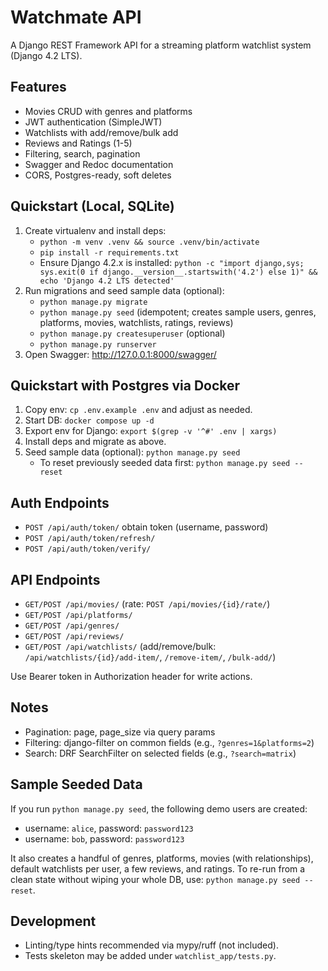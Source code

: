 # Watchmate API

A Django REST Framework API for a streaming platform watchlist system (Django 4.2 LTS).

## Features
- Movies CRUD with genres and platforms
- JWT authentication (SimpleJWT)
- Watchlists with add/remove/bulk add
- Reviews and Ratings (1-5)
- Filtering, search, pagination
- Swagger and Redoc documentation
- CORS, Postgres-ready, soft deletes

## Quickstart (Local, SQLite)
1. Create virtualenv and install deps:
   - `python -m venv .venv && source .venv/bin/activate`
   - `pip install -r requirements.txt`
   - Ensure Django 4.2.x is installed: `python -c "import django,sys; sys.exit(0 if django.__version__.startswith('4.2') else 1)" && echo 'Django 4.2 LTS detected'`
2. Run migrations and seed sample data (optional):
   - `python manage.py migrate`
   - `python manage.py seed` (idempotent; creates sample users, genres, platforms, movies, watchlists, ratings, reviews)
   - `python manage.py createsuperuser` (optional)
   - `python manage.py runserver`
3. Open Swagger: http://127.0.0.1:8000/swagger/

## Quickstart with Postgres via Docker
1. Copy env: `cp .env.example .env` and adjust as needed.
2. Start DB: `docker compose up -d`
3. Export env for Django: `export $(grep -v '^#' .env | xargs)`
4. Install deps and migrate as above.
5. Seed sample data (optional): `python manage.py seed`
   - To reset previously seeded data first: `python manage.py seed --reset`

## Auth Endpoints
- `POST /api/auth/token/` obtain token (username, password)
- `POST /api/auth/token/refresh/`
- `POST /api/auth/token/verify/`

## API Endpoints
- `GET/POST /api/movies/` (rate: `POST /api/movies/{id}/rate/`)
- `GET/POST /api/platforms/`
- `GET/POST /api/genres/`
- `GET/POST /api/reviews/`
- `GET/POST /api/watchlists/` (add/remove/bulk: `/api/watchlists/{id}/add-item/`, `/remove-item/`, `/bulk-add/`)

Use Bearer token in Authorization header for write actions.

## Notes
- Pagination: page, page_size via query params
- Filtering: django-filter on common fields (e.g., `?genres=1&platforms=2`)
- Search: DRF SearchFilter on selected fields (e.g., `?search=matrix`)

## Sample Seeded Data
If you run `python manage.py seed`, the following demo users are created:
- username: `alice`, password: `password123`
- username: `bob`, password: `password123`

It also creates a handful of genres, platforms, movies (with relationships), default watchlists per user, a few reviews, and ratings.
To re-run from a clean state without wiping your whole DB, use: `python manage.py seed --reset`.

## Development
- Linting/type hints recommended via mypy/ruff (not included).
- Tests skeleton may be added under `watchlist_app/tests.py`.
